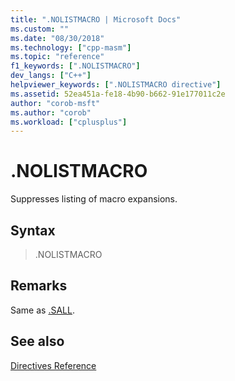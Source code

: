 ```yaml
---
title: ".NOLISTMACRO | Microsoft Docs"
ms.custom: ""
ms.date: "08/30/2018"
ms.technology: ["cpp-masm"]
ms.topic: "reference"
f1_keywords: [".NOLISTMACRO"]
dev_langs: ["C++"]
helpviewer_keywords: [".NOLISTMACRO directive"]
ms.assetid: 52ea451a-fe18-4b90-b662-91e177011c2e
author: "corob-msft"
ms.author: "corob"
ms.workload: ["cplusplus"]
---
```

# .NOLISTMACRO

Suppresses listing of macro expansions.

## Syntax

> .NOLISTMACRO

## Remarks

Same as [.SALL](../../assembler/masm/dot-sall.md).

## See also

[Directives Reference](../../assembler/masm/directives-reference.md)<br/>